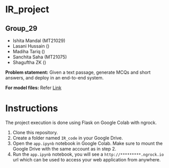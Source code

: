 # IR_project

## Group_29

+ Ishita Mandal (MT21029)
+ Lasani Hussain ()
+ Madiha Tariq ()
+ Sanchita Saha (MT21075)
+ Shaguftha ZK ()

**Problem statement:** Given a text passage, generate MCQs and short answers, and deploy in an end-to-end system.

**For model files:** Refer [Link](https://drive.google.com/drive/folders/1-kLtMFs_7k_N-sMhNvegECL9vEkv24XV?usp=sharing)

# Instructions

The project execution is done using Flask on Google Colab with ngrock. 

1. Clone this repository.
2. Create a folder named `IR_code` in your Google Drive.
3. Open the `app.ipynb` notebook in Google Colab. Make sure to mount the Google Drive with the same account as in step 2.
4. Run the `app.ipynb` notebook, you will see a `http://*********.ngrock.io` url which can be used to access your web application from anywhere.
